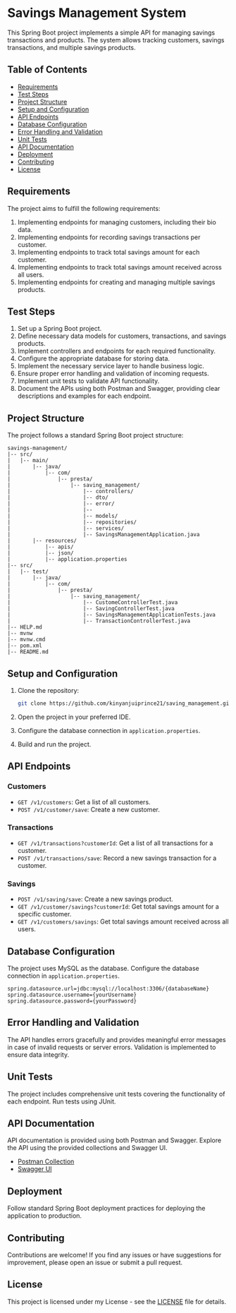 # Savings Management System

This Spring Boot project implements a simple API for managing savings transactions and products. The system allows tracking customers, savings transactions, and multiple savings products.

## Table of Contents

- [Requirements](#requirements)
- [Test Steps](#test-steps)
- [Project Structure](#project-structure)
- [Setup and Configuration](#setup-and-configuration)
- [API Endpoints](#api-endpoints)
- [Database Configuration](#database-configuration)
- [Error Handling and Validation](#error-handling-and-validation)
- [Unit Tests](#unit-tests)
- [API Documentation](#api-documentation)
- [Deployment](#deployment)
- [Contributing](#contributing)
- [License](#license)

## Requirements

The project aims to fulfill the following requirements:

1. Implementing endpoints for managing customers, including their bio data.
2. Implementing endpoints for recording savings transactions per customer.
3. Implementing endpoints to track total savings amount for each customer.
4. Implementing endpoints to track total savings amount received across all users.
5. Implementing endpoints for creating and managing multiple savings products.

## Test Steps

1. Set up a Spring Boot project.
2. Define necessary data models for customers, transactions, and savings products.
3. Implement controllers and endpoints for each required functionality.
4. Configure the appropriate database for storing data.
5. Implement the necessary service layer to handle business logic.
6. Ensure proper error handling and validation of incoming requests.
7. Implement unit tests to validate API functionality.
8. Document the APIs using both Postman and Swagger, providing clear descriptions and examples for each endpoint.

## Project Structure

The project follows a standard Spring Boot project structure:

```plaintext
savings-management/
|-- src/
|   |-- main/
|       |-- java/
|           |-- com/
|               |-- presta/
|                   |-- saving_management/
|                       |-- controllers/
|                       |-- dto/
|                       |-- error/
|                       |-- 
|                       |-- models/
|                       |-- repositories/
|                       |-- services/
|                       |-- SavingsManagementApplication.java
|       |-- resources/
|           |-- apis/
|           |-- json/
|           |-- application.properties
|-- src/
|   |-- test/
|       |-- java/
|           |-- com/
|               |-- presta/
|                   |-- saving_management/
|                       |-- CustomeControllerTest.java
|                       |-- SavingControllerTest.java
|                       |-- SavingsManagementApplicationTests.java
|                       |-- TransactionControllerTest.java
|-- HELP.md
|-- mvnw
|-- mvnw.cmd
|-- pom.xml
|-- README.md
```

## Setup and Configuration

1. Clone the repository:

   ```bash
   git clone https://github.com/kinyanjuiprince21/saving_management.git
   ```

2. Open the project in your preferred IDE.

3. Configure the database connection in `application.properties`.

4. Build and run the project.

## API Endpoints

### Customers

- `GET /v1/customers`: Get a list of all customers.
- `POST /v1/customer/save`: Create a new customer.


### Transactions

- `GET /v1/transactions?customerId`: Get a list of all transactions for a customer.
- `POST /v1/transactions/save`: Record a new savings transaction for a customer.

### Savings

- `POST /v1/saving/save`: Create a new savings product.
- `GET /v1/customer/savings?customerId`: Get total savings amount for a specific customer.
- `GET /v1/customers/savings`: Get total savings amount received across all users.

## Database Configuration

The project uses MySQL as the database. Configure the database connection in `application.properties`.

```properties
spring.datasource.url=jdbc:mysql://localhost:3306/{databaseName}
spring.datasource.username={yourUsername}
spring.datasource.password={yourPassword}
```

## Error Handling and Validation

The API handles errors gracefully and provides meaningful error messages in case of invalid requests or server errors. Validation is implemented to ensure data integrity.

## Unit Tests

The project includes comprehensive unit tests covering the functionality of each endpoint. Run tests using JUnit.

## API Documentation

API documentation is provided using both Postman and Swagger. Explore the API using the provided collections and Swagger UI.

- [Postman Collection](link-to-postman-collection)
- [Swagger UI](http://localhost:8080/swagger-ui/index.html)

## Deployment

Follow standard Spring Boot deployment practices for deploying the application to production.

## Contributing

Contributions are welcome! If you find any issues or have suggestions for improvement, please open an issue or submit a pull request.

## License

This project is licensed under my License - see the [LICENSE](LICENSE) file for details.